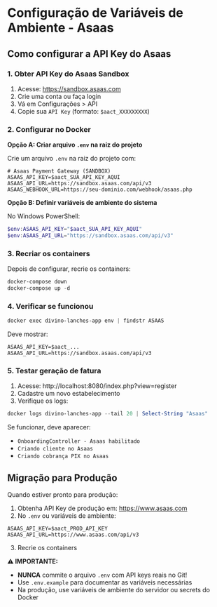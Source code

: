 # Configuração de Variáveis de Ambiente - Asaas

## Como configurar a API Key do Asaas

### 1. Obter API Key do Asaas Sandbox

1. Acesse: https://sandbox.asaas.com
2. Crie uma conta ou faça login
3. Vá em Configurações > API
4. Copie sua `API Key` (formato: `$aact_XXXXXXXXX`)

### 2. Configurar no Docker

**Opção A: Criar arquivo `.env` na raiz do projeto**

Crie um arquivo `.env` na raiz do projeto com:

```env
# Asaas Payment Gateway (SANDBOX)
ASAAS_API_KEY=$aact_SUA_API_KEY_AQUI
ASAAS_API_URL=https://sandbox.asaas.com/api/v3
ASAAS_WEBHOOK_URL=https://seu-dominio.com/webhook/asaas.php
```

**Opção B: Definir variáveis de ambiente do sistema**

No Windows PowerShell:
```powershell
$env:ASAAS_API_KEY="$aact_SUA_API_KEY_AQUI"
$env:ASAAS_API_URL="https://sandbox.asaas.com/api/v3"
```

### 3. Recriar os containers

Depois de configurar, recrie os containers:

```powershell
docker-compose down
docker-compose up -d
```

### 4. Verificar se funcionou

```powershell
docker exec divino-lanches-app env | findstr ASAAS
```

Deve mostrar:
```
ASAAS_API_KEY=$aact_...
ASAAS_API_URL=https://sandbox.asaas.com/api/v3
```

### 5. Testar geração de fatura

1. Acesse: http://localhost:8080/index.php?view=register
2. Cadastre um novo estabelecimento
3. Verifique os logs:
```powershell
docker logs divino-lanches-app --tail 20 | Select-String "Asaas"
```

Se funcionar, deve aparecer:
- `OnboardingController - Asaas habilitado`
- `Criando cliente no Asaas`
- `Criando cobrança PIX no Asaas`

## Migração para Produção

Quando estiver pronto para produção:

1. Obtenha API Key de produção em: https://www.asaas.com
2. No `.env` ou variáveis de ambiente:
```env
ASAAS_API_KEY=$aact_PROD_API_KEY
ASAAS_API_URL=https://www.asaas.com/api/v3
```
3. Recrie os containers

**⚠️ IMPORTANTE:**
- **NUNCA** commite o arquivo `.env` com API keys reais no Git!
- Use `.env.example` para documentar as variáveis necessárias
- Na produção, use variáveis de ambiente do servidor ou secrets do Docker

